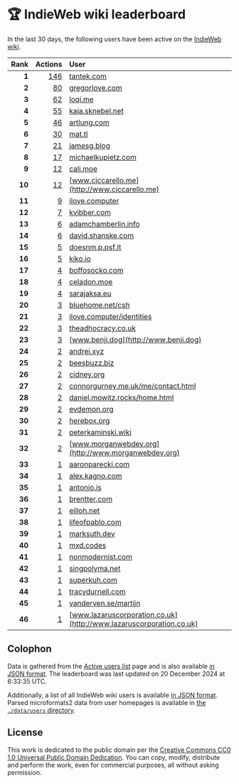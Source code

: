 # 🏆 IndieWeb wiki leaderboard

In the last 30 days, the following users have been active on the [IndieWeb wiki](https://indieweb.org).

| Rank | Actions | User |
|-----:|--------:|:-----|
| **1** | [146](https://indieweb.org/Special:Contributions/Tantek.com) | [tantek.com](http://tantek.com) |
| **2** | [80](https://indieweb.org/Special:Contributions/Gregorlove.com) | [gregorlove.com](http://gregorlove.com) |
| **3** | [62](https://indieweb.org/Special:Contributions/Loqi.me) | [loqi.me](http://loqi.me) |
| **4** | [55](https://indieweb.org/Special:Contributions/Kaja.sknebel.net) | [kaja.sknebel.net](http://kaja.sknebel.net) |
| **5** | [46](https://indieweb.org/Special:Contributions/Artlung.com) | [artlung.com](http://artlung.com) |
| **6** | [30](https://indieweb.org/Special:Contributions/Mat.tl) | [mat.tl](http://mat.tl) |
| **7** | [21](https://indieweb.org/Special:Contributions/Jamesg.blog) | [jamesg.blog](http://jamesg.blog) |
| **8** | [17](https://indieweb.org/Special:Contributions/Michaelkupietz.com) | [michaelkupietz.com](http://michaelkupietz.com) |
| **9** | [12](https://indieweb.org/Special:Contributions/Cali.moe) | [cali.moe](http://cali.moe) |
| **10** | [12](https://indieweb.org/Special:Contributions/Www.ciccarello.me) | [www.ciccarello.me](http://www.ciccarello.me) |
| **11** | [9](https://indieweb.org/Special:Contributions/Ilove.computer) | [ilove.computer](http://ilove.computer) |
| **12** | [7](https://indieweb.org/Special:Contributions/Kvibber.com) | [kvibber.com](http://kvibber.com) |
| **13** | [6](https://indieweb.org/Special:Contributions/Adamchamberlin.info) | [adamchamberlin.info](http://adamchamberlin.info) |
| **14** | [6](https://indieweb.org/Special:Contributions/David.shanske.com) | [david.shanske.com](http://david.shanske.com) |
| **15** | [5](https://indieweb.org/Special:Contributions/Doesnm.p.psf.lt) | [doesnm.p.psf.lt](http://doesnm.p.psf.lt) |
| **16** | [5](https://indieweb.org/Special:Contributions/Kiko.io) | [kiko.io](http://kiko.io) |
| **17** | [4](https://indieweb.org/Special:Contributions/Boffosocko.com) | [boffosocko.com](http://boffosocko.com) |
| **18** | [4](https://indieweb.org/Special:Contributions/Celadon.moe) | [celadon.moe](http://celadon.moe) |
| **19** | [4](https://indieweb.org/Special:Contributions/Sarajaksa.eu) | [sarajaksa.eu](http://sarajaksa.eu) |
| **20** | [3](https://indieweb.org/Special:Contributions/Bluehome.net_csh) | [bluehome.net/csh](http://bluehome.net/csh) |
| **21** | [3](https://indieweb.org/Special:Contributions/Ilove.computer_identities) | [ilove.computer/identities](http://ilove.computer/identities) |
| **22** | [3](https://indieweb.org/Special:Contributions/Theadhocracy.co.uk) | [theadhocracy.co.uk](http://theadhocracy.co.uk) |
| **23** | [3](https://indieweb.org/Special:Contributions/Www.benji.dog) | [www.benji.dog](http://www.benji.dog) |
| **24** | [2](https://indieweb.org/Special:Contributions/Andrei.xyz) | [andrei.xyz](http://andrei.xyz) |
| **25** | [2](https://indieweb.org/Special:Contributions/Beesbuzz.biz) | [beesbuzz.biz](http://beesbuzz.biz) |
| **26** | [2](https://indieweb.org/Special:Contributions/Cidney.org) | [cidney.org](http://cidney.org) |
| **27** | [2](https://indieweb.org/Special:Contributions/Connorgurney.me.uk_me_contact.html) | [connorgurney.me.uk/me/contact.html](http://connorgurney.me.uk/me/contact.html) |
| **28** | [2](https://indieweb.org/Special:Contributions/Daniel.mowitz.rocks_home.html) | [daniel.mowitz.rocks/home.html](http://daniel.mowitz.rocks/home.html) |
| **29** | [2](https://indieweb.org/Special:Contributions/Evdemon.org) | [evdemon.org](http://evdemon.org) |
| **30** | [2](https://indieweb.org/Special:Contributions/Herebox.org) | [herebox.org](http://herebox.org) |
| **31** | [2](https://indieweb.org/Special:Contributions/Peterkaminski.wiki) | [peterkaminski.wiki](http://peterkaminski.wiki) |
| **32** | [2](https://indieweb.org/Special:Contributions/Www.morganwebdev.org) | [www.morganwebdev.org](http://www.morganwebdev.org) |
| **33** | [1](https://indieweb.org/Special:Contributions/Aaronparecki.com) | [aaronparecki.com](http://aaronparecki.com) |
| **34** | [1](https://indieweb.org/Special:Contributions/Alex.kagno.com) | [alex.kagno.com](http://alex.kagno.com) |
| **35** | [1](https://indieweb.org/Special:Contributions/Antonio.is) | [antonio.is](http://antonio.is) |
| **36** | [1](https://indieweb.org/Special:Contributions/Brentter.com) | [brentter.com](http://brentter.com) |
| **37** | [1](https://indieweb.org/Special:Contributions/Eilloh.net) | [eilloh.net](http://eilloh.net) |
| **38** | [1](https://indieweb.org/Special:Contributions/Lifeofpablo.com) | [lifeofpablo.com](http://lifeofpablo.com) |
| **39** | [1](https://indieweb.org/Special:Contributions/Marksuth.dev) | [marksuth.dev](http://marksuth.dev) |
| **40** | [1](https://indieweb.org/Special:Contributions/Mxd.codes) | [mxd.codes](http://mxd.codes) |
| **41** | [1](https://indieweb.org/Special:Contributions/Nonmodernist.com) | [nonmodernist.com](http://nonmodernist.com) |
| **42** | [1](https://indieweb.org/Special:Contributions/Singpolyma.net) | [singpolyma.net](http://singpolyma.net) |
| **43** | [1](https://indieweb.org/Special:Contributions/Superkuh.com) | [superkuh.com](http://superkuh.com) |
| **44** | [1](https://indieweb.org/Special:Contributions/Tracydurnell.com) | [tracydurnell.com](http://tracydurnell.com) |
| **45** | [1](https://indieweb.org/Special:Contributions/Vanderven.se_martijn) | [vanderven.se/martijn](http://vanderven.se/martijn) |
| **46** | [1](https://indieweb.org/Special:Contributions/Www.lazaruscorporation.co.uk) | [www.lazaruscorporation.co.uk](http://www.lazaruscorporation.co.uk) |


## Colophon

Data is gathered from the [Active users list](https://indieweb.org/Special:ActiveUsers) page and is also available [in JSON format](https://github.com/jgarber623/indieweb-wiki-leaderboard/blob/main/data/leaderboard.json). The leaderboard was last updated on 20 December 2024 at 6:33:35 UTC.

Additionally, a list of all IndieWeb wiki users is available [in JSON format](https://github.com/jgarber623/indieweb-wiki-leaderboard/blob/main/data/users.json). Parsed microformats2 data from user homepages is available in [the `./data/users` directory](https://github.com/jgarber623/indieweb-wiki-leaderboard/blob/main/data/users).

## License

This work is dedicated to the public domain per the [Creative Commons CC0 1.0 Universal Public Domain Dedication](https://creativecommons.org/publicdomain/zero/1.0/). You can copy, modify, distribute and perform the work, even for commercial purposes, all without asking permission.
